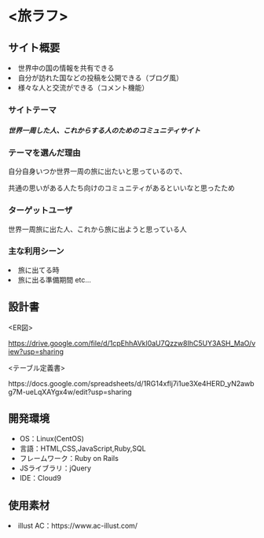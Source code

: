 # <旅ラフ>

## サイト概要
<li>世界中の国の情報を共有できる
<li>自分が訪れた国などの投稿を公開できる（ブログ風）
<li>様々な人と交流ができる（コメント機能）

### サイトテーマ
<h5>世界一周した人、これからする人のためのコミュニティサイト

### テーマを選んだ理由
自分自身いつか世界一周の旅に出たいと思っているので、
<p>共通の思いがある人たち向けのコミュニティがあるといいなと思ったため

### ターゲットユーザ
世界一周旅に出た人、これから旅に出ようと思っている人

### 主な利用シーン
<li>旅に出てる時
<li>旅に出る準備期間 etc...

## 設計書
<ER図>
　<p>https://drive.google.com/file/d/1cpEhhAVkl0aU7Qzzw8IhC5UY3ASH_MaO/view?usp=sharing
<p><テーブル定義書>
　<p>https://docs.google.com/spreadsheets/d/1RG14xflj7i1ue3Xe4HERD_yN2awbg7M-ueLqXAYgx4w/edit?usp=sharing

## 開発環境
- OS：Linux(CentOS)
- 言語：HTML,CSS,JavaScript,Ruby,SQL
- フレームワーク：Ruby on Rails
- JSライブラリ：jQuery
- IDE：Cloud9

## 使用素材
<li>illust AC：https://www.ac-illust.com/
